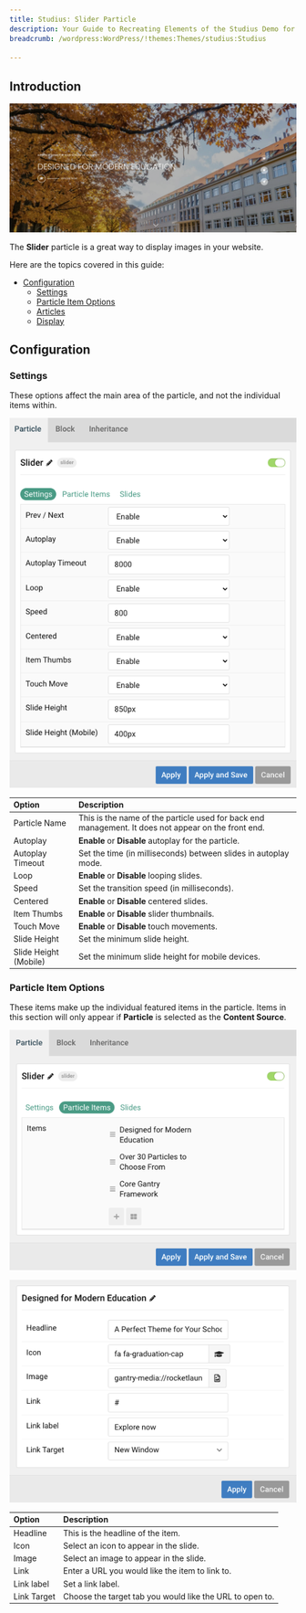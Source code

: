 ```yaml
---
title: Studius: Slider Particle
description: Your Guide to Recreating Elements of the Studius Demo for Wordpress
breadcrumb: /wordpress:WordPress/!themes:Themes/studius:Studius

---
```


## Introduction

![](assets/particle_slider1.png)

The **Slider** particle is a great way to display images in your website.

Here are the topics covered in this guide:

- [Configuration](#configuration)
  - [Settings](#settings)
  - [Particle Item Options](#particle-item-options)
  - [Articles](#articles)
  - [Display](#display)

## Configuration

### Settings 

These options affect the main area of the particle, and not the individual items within.

![](assets/particle_slider2.png)

| Option           | Description                                                                                         |
| :-----           | :-----                                                                                              |
| Particle Name         | This is the name of the particle used for back end management. It does not appear on the front end.             |
| Autoplay              | **Enable** or **Disable** autoplay for the particle.                                                            |
| Autoplay Timeout      | Set the time (in milliseconds) between slides in autoplay mode.                                                 |
| Loop                  | **Enable** or **Disable** looping slides.                                                                       |
| Speed                 | Set the transition speed (in milliseconds).                                                                     |
| Centered              | **Enable** or **Disable** centered slides.                                                                      |
| Item Thumbs           | **Enable** or **Disable** slider thumbnails.                                                                    |
| Touch Move            | **Enable** or **Disable** touch movements.                                                                      |
| Slide Height            | Set the minimum slide height.                                                                                 |
| Slide Height (Mobile)            | Set the minimum slide height for mobile devices.                                                     |

### Particle Item Options

These items make up the individual featured items in the particle. Items in this section will only appear if **Particle** is selected as the **Content Source**.

![](assets/particle_slider3.png)

![](assets/particle_slider4.png)

| Option                 | Description                                                      |
| :-----                 | :-----                                                           |
| Headline             	 | This is the headline of the item.                                |
| Icon             	     | Select an icon to appear in the slide.                           |
| Image                  | Select an image to appear in the slide.                          |
| Link                   | Enter a URL you would like the item to link to.                  |
| Link label             | Set a link label.                                                |
| Link Target            | Choose the target tab you would like the URL to open to.         |